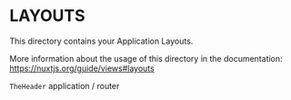 # LAYOUTS

This directory contains your Application Layouts.

More information about the usage of this directory in the documentation:
https://nuxtjs.org/guide/views#layouts


 <code>TheHeader</code>
  <code><nuxt/></code> application / router
  <code><the-footer/></code>
